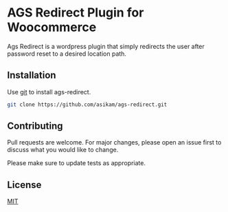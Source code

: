 # AGS Redirect Plugin for Woocommerce

Ags Redirect is a wordpress plugin that simply redirects the user after password reset to a desired location path.

## Installation

Use [git](https://github.com/asikam/ags-redirect.git) to install ags-redirect.

```bash
git clone https://github.com/asikam/ags-redirect.git
```

## Contributing

Pull requests are welcome. For major changes, please open an issue first
to discuss what you would like to change.

Please make sure to update tests as appropriate.

## License

[MIT](https://choosealicense.com/licenses/mit/)
